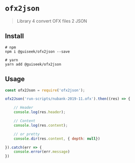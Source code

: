 # `ofx2json`

> Library 4 convert OFX files 2 JSON

## Install
```shell
# npm
npm i @guiseek/ofx2json --save

# yarn
yarn add @guiseek/ofx2json
```

## Usage

```js
const ofx2Json = require('ofx2json');

ofx2Json('run-scripts/nubank-2019-11.ofx').then((res) => {

    // Header
    console.log(res.header);

    // Content
    console.log(res.content);

    // or pretty
    console.dir(res.content, { depth: null})

}).catch(err => {
    console.error(err.message)
})
```
